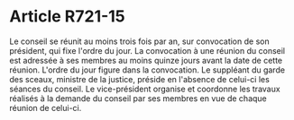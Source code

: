 # Article R721-15

Le conseil se réunit au moins trois fois par an, sur convocation de son président, qui fixe l'ordre du jour.   La convocation à une réunion du conseil est adressée à ses membres au moins quinze jours avant la date de cette réunion. L'ordre du jour figure dans la convocation.   Le suppléant du garde des sceaux, ministre de la justice, préside en l'absence de celui-ci les séances du conseil.   Le vice-président organise et coordonne les travaux réalisés à la demande du conseil par ses membres en vue de chaque réunion de celui-ci.